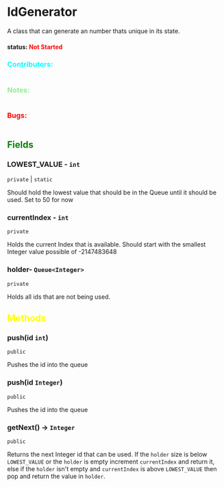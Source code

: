 # IdGenerator
A class that can generate an number thats unique in its state.

#### status: <span style="color:Red;">Not Started</span>
### <span style="color:cyan;">Contributors:</span>
<!--put your names here between the ``` if you worked on it, and put what you did-->
```diff

```
### <span style="color:lightgreen;">Notes:</span>
```diff

```
### <span style="color:red;">Bugs:</span>
```diff
```
## <span style="color:green;">Fields</span>

### LOWEST_VALUE - `int`
`private` | `static` 

Should hold the lowest value that should be in the Queue until it should be used. Set to 50 for now

### currentIndex - `int`
`private`

Holds the current Index that is available. Should start with the smallest Integer value possible of -2147483648

### holder- `Queue<Integer>`
`private`

Holds all ids that are not being used.

## <span style="color:yellow;">Methods</span>

### push(id `int`)
`public` 

Pushes the id into the queue 

### push(id `Integer`)
`public` 

Pushes the id into the queue 

### getNext() -> `Integer`
`public`

Returns the next Integer id that can be used. If the `holder` size is below `LOWEST_VALUE` or the `holder` is empty increment `currentIndex` and return it, else if the `holder` isn't empty and `currentIndex` is above `LOWEST_VALUE` then pop and return the value in `holder`.

